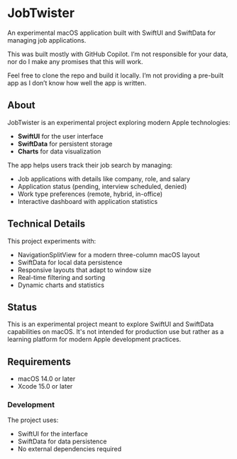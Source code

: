 # JobTwister

An experimental macOS application built with SwiftUI and SwiftData for managing job applications.

This was built mostly with GitHub Copilot. I’m not responsible for your data, nor do I make any promises that this will work.

Feel free to clone the repo and build it locally. I’m not providing a pre-built app as I don’t know how well the app is written.

## About

JobTwister is an experimental project exploring modern Apple technologies:
- **SwiftUI** for the user interface
- **SwiftData** for persistent storage
- **Charts** for data visualization

The app helps users track their job search by managing:
- Job applications with details like company, role, and salary
- Application status (pending, interview scheduled, denied)
- Work type preferences (remote, hybrid, in-office)
- Interactive dashboard with application statistics

## Technical Details

This project experiments with:
- NavigationSplitView for a modern three-column macOS layout
- SwiftData for local data persistence
- Responsive layouts that adapt to window size
- Real-time filtering and sorting
- Dynamic charts and statistics

## Status

This is an experimental project meant to explore SwiftUI and SwiftData capabilities on macOS. It's not intended for production use but rather as a learning platform for modern Apple development practices.

## Requirements

- macOS 14.0 or later
- Xcode 15.0 or later

### Development
The project uses:
- SwiftUI for the interface
- SwiftData for data persistence
- No external dependencies required
